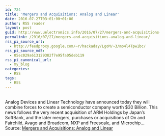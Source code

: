```yaml
---
id: 724
title: 'Mergers and Acquisitions: Analog and Linear'
date: 2016-07-27T03:01:00+01:00
author: RSS reader
layout: post
guid: http://www.uelectronics.info/2016/07/27/mergers-and-acquisitions-analog-and-linear/
permalink: /2016/07/27/mergers-and-acquisitions-analog-and-linear/
rss_pi_source_url:
  - http://feedproxy.google.com/~r/hackaday/LgoM/~3/mo4l4Tpw1bc/
rss_pi_source_md5:
  - 05ec029a613129382f7e95fa05deb119
rss_pi_canonical_url:
  - my_blog
categories:
  - RSS
tags:
  - RSS
---
```

&#013;  
Analog Devices and Linear Technology have announced today they will combine forces to create a semiconductor company worth $30 Billion. This news follows the very recent acquisition of ARM Holdings by Japan’s SoftBank, and the later mergers, purchases or acquisitions of On and Fairchild, Avago and Broadcom, NXP and Freescale, and Microchip…&#013;  
Source: <a href="http://feedproxy.google.com/~r/hackaday/LgoM/~3/mo4l4Tpw1bc/" target="_blank">Mergers and Acquisitions: Analog and Linear</a>